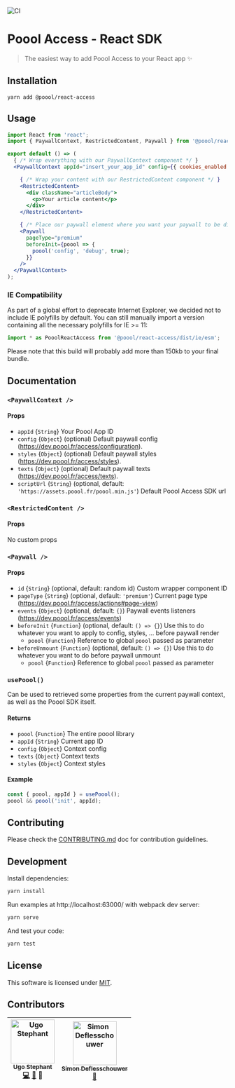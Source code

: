![CI](https://github.com/p3ol/react-access/workflows/CI/badge.svg)

# Poool Access - React SDK

> The easiest way to add Poool Access to your React app ✨

## Installation

```
yarn add @poool/react-access
```

## Usage

```jsx
import React from 'react';
import { PaywallContext, RestrictedContent, Paywall } from '@poool/react-access';

export default () => (
  { /* Wrap everything with our PaywallContext component */ }
  <PaywallContext appId="insert_your_app_id" config={{ cookies_enabled: true }}>

    { /* Wrap your content with our RestrictedContent component */ }
    <RestrictedContent>
      <div className="articleBody">
        <p>Your article content</p>
      </div>
    </RestrictedContent>

    { /* Place our paywall element where you want your paywall to be displayed */ }
    <Paywall
      pageType="premium"
      beforeInit={poool => {
        poool('config', 'debug', true);
      }}
    />
  </PaywallContext>
);
```

### IE Compatibility

As part of a global effort to deprecate Internet Explorer, we decided not to include IE polyfills by default.
You can still manually import a version containing all the necessary polyfills for IE >= 11:

```javascript
import * as PooolReactAccess from '@poool/react-access/dist/ie/esm';
```

Please note that this build will probably add more than 150kb to your final bundle.

## Documentation

### `<PaywallContext />`

#### Props

- `appId` {`String`} Your Poool App ID
- `config` {`Object`} (optional) Default paywall config (https://dev.poool.fr/access/configuration).
- `styles` {`Object`} (optional) Default paywall styles (https://dev.poool.fr/access/styles).
- `texts` {`Object`} (optional) Default paywall texts (https://dev.poool.fr/access/texts).
- `scriptUrl` {`String`} (optional, default: `'https://assets.poool.fr/poool.min.js'`) Default Poool Access SDK url

### `<RestrictedContent />`

#### Props

No custom props

### `<Paywall />`

#### Props

- `id` {`String`} (optional, default: random id) Custom wrapper component ID
- `pageType` {`String`} (optional, default: `'premium'`) Current page type (https://dev.poool.fr/access/actions#page-view)
- `events` {`Object`} (optional, default: `{}`) Paywall events listeners (https://dev.poool.fr/access/events)
- `beforeInit` {`Function`} (optional, default: `() => {}`) Use this to do whatever you want to apply to config, styles, ... before paywall render
  - `poool` {`Function`} Reference to global `poool` passed as parameter
- `beforeUnmount` {`Function`} (optional, default: `() => {}`) Use this to do whatever you want to do before paywall unmount
  - `poool` {`Function`} Reference to global `poool` passed as parameter

### `usePoool()`

Can be used to retrieved some properties from the current paywall context, as well as the Poool SDK itself.

#### Returns

- `poool` {`Function`} The entire poool library
- `appId` {`String`} Current app ID
- `config` {`Object`} Context config
- `texts` {`Object`} Context texts
- `styles` {`Object`} Context styles

#### Example

```jsx
const { poool, appId } = usePoool();
poool && poool('init', appId);
```

## Contributing

Please check the [CONTRIBUTING.md](https://github.com/p3ol/react-access/blob/master/CONTRIBUTING.md) doc for contribution guidelines.


## Development

Install dependencies:

```bash
yarn install
```

Run examples at http://localhost:63000/ with webpack dev server:

```bash
yarn serve
```

And test your code:

```bash
yarn test
```

## License

This software is licensed under [MIT](https://github.com/p3ol/react-access/blob/master/LICENSE).

## Contributors

<!-- Contributors START
Ugo_Stephant dackmin https://ugostephant.io code doc tools
Contributors END -->
<!-- Contributors table START -->
| <img src="https://avatars.githubusercontent.com/dackmin?s=100" width="100" alt="Ugo Stephant" /><br />[<sub>Ugo Stephant</sub>](https://github.com/dackmin)<br />[💻](https://github.com/p3ol/react-access/commits?author=dackmin) [📖](https://github.com/p3ol/react-access/commits?author=dackmin) 🔧 | <img src="https://avatars.githubusercontent.com/defless?s=100" width="100" alt="Simon Deflesschouwer" /><br />[<sub>Simon Deflesschouwer</sub>](https://github.com/defless)<br />[🔧](https://github.com/p3ol/react-access/commits?author=defless) |
| :---: | :---: |
<!-- Contributors table END -->
